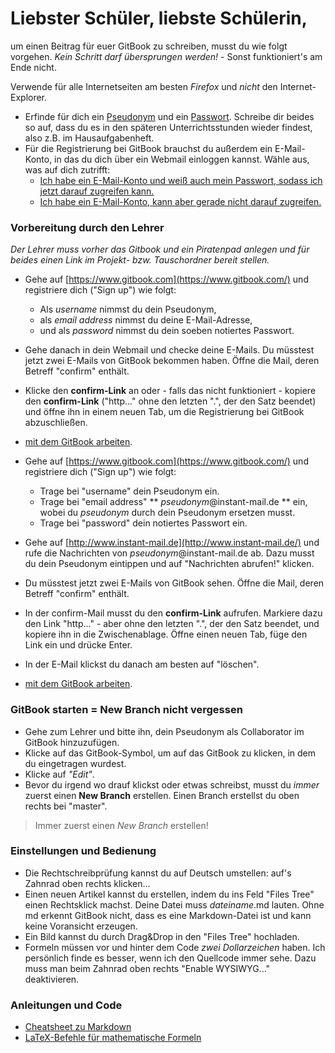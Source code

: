 # Liebster Schüler, liebste Schülerin,

um einen Beitrag für euer GitBook zu schreiben, musst du wie folgt vorgehen.
*Kein Schritt darf übersprungen werden!* - Sonst funktioniert's am Ende nicht.

Verwende für alle Internetseiten am besten *Firefox* und *nicht* den Internet-Explorer.

* Erfinde für dich ein [Pseudonym](https://de.wikipedia.org/wiki/Pseudonym) und ein [Passwort](https://wiki.ubuntuusers.de/Sicherheits-Einmaleins/#Passwoerter). Schreibe dir beides so auf, dass du es in den späteren Unterrichtsstunden wieder findest, also z.B. im Hausaufgabenheft.
* Für die Registrierung bei GitBook brauchst du außerdem ein E-Mail-Konto, in das du dich über ein Webmail einloggen kannst. Wähle aus, was auf dich zutrifft:
	* [Ich habe ein E-Mail-Konto und weiß auch mein Passwort, sodass ich jetzt darauf zugreifen kann.](#/1)
	* [Ich habe ein E-Mail-Konto, kann aber gerade nicht darauf zugreifen.](#/2)


### Vorbereitung durch den Lehrer
*Der Lehrer muss vorher das Gitbook und ein Piratenpad anlegen und für beides einen Link im Projekt- bzw. Tauschordner bereit stellen.*




* Gehe auf [https://www.gitbook.com](https://www.gitbook.com/) und registriere dich ("Sign up") wie folgt: 
	+ Als *username* nimmst du dein Pseudonym,
	+ als *email address* nimmst du deine E-Mail-Adresse,
	+ und als *password* nimmst du dein soeben notiertes Passwort.
* Gehe danach in dein Webmail und checke deine E-Mails. Du müsstest jetzt zwei E-Mails von GitBook bekommen haben. Öffne die Mail, deren Betreff "confirm" enthält.
* Klicke den **confirm-Link** an oder - falls das nicht funktioniert - kopiere den **confirm-Link** ("http..." ohne den letzten ".", der den Satz beendet) und öffne ihn in einem neuen Tab, um die Registrierung bei GitBook abzuschließen.
* [mit dem GitBook arbeiten](#/3).



* Gehe auf [https://www.gitbook.com](https://www.gitbook.com/) und registriere dich ("Sign up")  wie folgt: 
	+ Trage bei "username" dein Pseudonym ein.
	+ Trage bei "email address"  ** *pseudonym*@instant-mail.de ** ein, wobei du *pseudonym* durch dein Pseudonym ersetzen musst.
	+ Trage bei "password" dein notiertes Passwort ein.
* Gehe auf [http://www.instant-mail.de](http://www.instant-mail.de/) und rufe die Nachrichten von *pseudonym*@instant-mail.de ab. Dazu musst du dein Pseudonym eintippen und auf "Nachrichten abrufen!" klicken.
* Du müsstest jetzt zwei E-Mails von GitBook sehen. Öffne die Mail, deren Betreff "confirm" enthält.
* In der confirm-Mail musst du den **confirm-Link** aufrufen. Markiere dazu den Link "http..." - aber ohne den letzten ".", der den Satz beendet, und kopiere ihn in die Zwischenablage. Öffne einen neuen Tab, füge den Link ein und drücke Enter. 
* In der E-Mail klickst du danach am besten auf "löschen".
* [mit dem GitBook arbeiten](#/3).



### GitBook starten = New Branch nicht vergessen
* Gehe zum Lehrer und bitte ihn, dein Pseudonym als Collaborator im GitBook hinzuzufügen.
* Klicke auf das GitBook-Symbol, um auf das GitBook zu klicken, in dem du eingetragen wurdest.
* Klicke auf *"Edit"*.
* Bevor du irgend wo drauf klickst oder etwas schreibst, musst du *immer* zuerst einen **New Branch** erstellen. Einen Branch erstellst du oben rechts bei "master".

> Immer zuerst einen *New Branch* erstellen!


### Einstellungen und Bedienung
* Die Rechtschreibprüfung kannst du auf Deutsch umstellen: auf's Zahnrad oben rechts klicken...
* Einen neuen Artikel kannst du erstellen, indem du ins Feld "Files Tree" einen Rechtsklick machst. Deine Datei muss *dateiname*.md lauten. Ohne md erkennt GitBook nicht, dass es eine Markdown-Datei ist und kann keine Voransicht erzeugen.
* Ein Bild kannst du durch Drag&Drop in den "Files Tree" hochladen.
* Formeln müssen vor und hinter dem Code *zwei Dollarzeichen* haben. Ich persönlich finde es besser, wenn ich den Quellcode immer sehe. Dazu muss man beim Zahnrad oben rechts "Enable WYSIWYG..." deaktivieren.

### Anleitungen und Code
* [Cheatsheet zu Markdown](https://github.com/adam-p/markdown-here/wiki/Markdown-Cheatsheet)
* [LaTeX-Befehle für mathematische Formeln](https://de.wikipedia.org/wiki/Hilfe:TeX)
